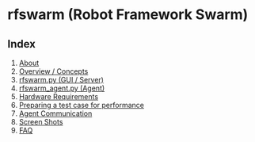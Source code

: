 <div><script>
	<!-- this is an experiment -->
	fitems = $x('//*[contains(@class, "Box-row")]')
	for (fitem in fitems){fitems[fitem].hidden=true}
</script></div>

# rfswarm (Robot Framework Swarm)

## Index
1. [About](About.md)
1. [Overview / Concepts](Overview.md)
1. [rfswarm.py (GUI / Server)](rfswarm_py.md)
1. [rfswarm_agent.py (Agent)](rfswarm_agent_py.md)
1. [Hardware Requirements](HardwareRequirements.md)
1. [Preparing a test case for performance](Preparing_for_perf.md)
1. [Agent Communication](Agent_Communication.md)
1. [Screen Shots](Screen_Shots.md)
1. [FAQ](FAQ.md)
